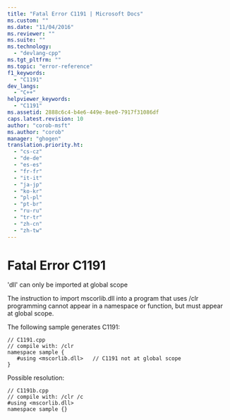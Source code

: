 ```yaml
---
title: "Fatal Error C1191 | Microsoft Docs"
ms.custom: ""
ms.date: "11/04/2016"
ms.reviewer: ""
ms.suite: ""
ms.technology: 
  - "devlang-cpp"
ms.tgt_pltfrm: ""
ms.topic: "error-reference"
f1_keywords: 
  - "C1191"
dev_langs: 
  - "C++"
helpviewer_keywords: 
  - "C1191"
ms.assetid: 2888c6c4-b4e6-449e-8ee0-7917f31086df
caps.latest.revision: 10
author: "corob-msft"
ms.author: "corob"
manager: "ghogen"
translation.priority.ht: 
  - "cs-cz"
  - "de-de"
  - "es-es"
  - "fr-fr"
  - "it-it"
  - "ja-jp"
  - "ko-kr"
  - "pl-pl"
  - "pt-br"
  - "ru-ru"
  - "tr-tr"
  - "zh-cn"
  - "zh-tw"
---
```

# Fatal Error C1191
'dll' can only be imported at global scope  
  
 The instruction to import mscorlib.dll into a program that uses /clr programming cannot appear in a namespace or function, but must appear at global scope.  
  
 The following sample generates C1191:  
  
```  
// C1191.cpp  
// compile with: /clr  
namespace sample {  
   #using <mscorlib.dll>   // C1191 not at global scope  
}  
```  
  
 Possible resolution:  
  
```  
// C1191b.cpp  
// compile with: /clr /c  
#using <mscorlib.dll>  
namespace sample {}  
```
